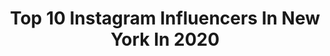 ---
title: Top 10 Instagram Influencers In New York In 2020
description: >-
  Find top Instagram influencers in New York in 2020. Most popular hashtags: #hmxme #fyp #hm #foryoupage.
platform: Instagram
profiles:
  - username: "yasirmungani"
    fullname: >-
      Yasir Mungani
    location: "United States"
    followers: 7895
    engagement: 2964
    commentsToLikes: 0.067008
    id: ck8wfyzuvghbm0j78fmqfse1f
    verified: false
    hashtags: "#duet, #react, #british, #curlyhair"
  - username: "shlyakisroman"
    fullname: >-
      Roman 🌪
    location: "United States"
    followers: 313521
    engagement: 1272
    commentsToLikes: 0.034595
    id: ck8t7sqowhvcs0j78v4neb4oo
    verified: false
    hashtags: "#stayhome, #besafe, #home"
  - username: "shee.dat"
    fullname: >-
      Rasheedat Afolabi
    location: "United States"
    followers: 16569
    engagement: 1462
    commentsToLikes: 0.089176
    id: ck8sx0rz8ftyx0j7830sozaa1
    verified: false
    hashtags: ""
  - username: "oh_laa"
    fullname: >-
      Teju💋
    location: "United States"
    followers: 2464
    engagement: 2623
    commentsToLikes: 0.111723
    id: ck0vzygnubhwx0i19c6hgcbwv
    verified: false
    hashtags: "#themajekwedding, #taliatrilogythirteaparty, #twentyfine, #virgoseason"
  - username: "lifeasapa_s"
    fullname: >-
      Kelsey, PA-S2 ☤
    location: "United States"
    followers: 8913
    engagement: 1300
    commentsToLikes: 0.615100
    id: ck8sxqbyri9m20j78drhtpyzd
    verified: false
    hashtags: "#familyouting, #corona, #hackthesystem, #fiance"
  - username: "zaymaverick"
    fullname: >-
      zay maverick
    location: "United States"
    followers: 18840
    engagement: 1078
    commentsToLikes: 0.081495
    id: ck55lptus24n20i11fbbylx4p
    verified: false
    hashtags: ""
  - username: "paigegary_"
    fullname: >-
      
    location: "United States"
    followers: 2223
    engagement: 2398
    commentsToLikes: 0.162391
    id: ck13acy3nprqe0i19gmxeffj6
    verified: false
    hashtags: "#nyc, #model, #passion, #filaheritage"
  - username: "joelle_regh"
    fullname: >-
      JOELLE REGH
    location: "United States"
    followers: 6212
    engagement: 1293
    commentsToLikes: 0.596450
    id: ck134abd2vgt10i19c2zj1ovs
    verified: false
    hashtags: "#mydsw, #hairgoals, #idealofsweden, #hmxme"
  - username: "gaaviig"
    fullname: >-
      G ＡＶＩ👑
    location: "United States"
    followers: 2617
    engagement: 2088
    commentsToLikes: 0.121518
    id: ck8wgamd4h0i70j78bbfsdyzk
    verified: false
    hashtags: "#ifyouknowyouknow, #sodachallenge, #tattoo, #vegan"
  - username: "lirijemustafaj"
    fullname: >-
      Lirije Mustafaj
    location: "United States"
    followers: 7398
    engagement: 1980
    commentsToLikes: 0.059134
    id: ck8tdb1iw2mon0j78s9tleuoq
    verified: false
    hashtags: ""
---